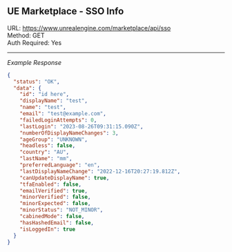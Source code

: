 ## UE Marketplace - SSO Info

URL: https://www.unrealengine.com/marketplace/api/sso \
Method: GET \
Auth Required: Yes

---

_Example Response_

```json
{
  "status": "OK",
  "data": {
    "id": "id here",
    "displayName": "test",
    "name": "test",
    "email": "test@example.com",
    "failedLoginAttempts": 0,
    "lastLogin": "2023-08-26T09:31:15.090Z",
    "numberOfDisplayNameChanges": 3,
    "ageGroup": "UNKNOWN",
    "headless": false,
    "country": "AU",
    "lastName": "mm",
    "preferredLanguage": "en",
    "lastDisplayNameChange": "2022-12-16T20:27:19.812Z",
    "canUpdateDisplayName": true,
    "tfaEnabled": false,
    "emailVerified": true,
    "minorVerified": false,
    "minorExpected": false,
    "minorStatus": "NOT_MINOR",
    "cabinedMode": false,
    "hasHashedEmail": false,
    "isLoggedIn": true
  }
}
```
